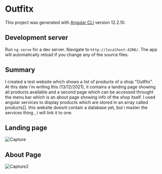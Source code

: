 # Outfitx

This project was generated with [Angular CLI](https://github.com/angular/angular-cli) version 12.2.10.

## Development server

Run `ng serve` for a dev server. Navigate to `http://localhost:4200/`. The app will automatically reload if you change any of the source files.

## Summary
I created a test website which shows a list of products of a shop "Outfitx". 
At this date i'm writing this (13/12/2021), it contains a landing page showing all products available and a second page which can be accessed throught the menu bar which is an about page showing info of the shop itself.
I used angular services to display products which are stored in an array called products[].
this website doesnt contain a database yet, but i master the services thing , i will link it to one.
## Landing page
![Capture](https://user-images.githubusercontent.com/76585797/145791268-7d438512-6d73-45a8-8c6e-6c6cd5825a0e.PNG)

## About Page
![Capture2](https://user-images.githubusercontent.com/76585797/145791324-0fa8331b-6d64-4530-a2d3-2e640ffee970.PNG)
